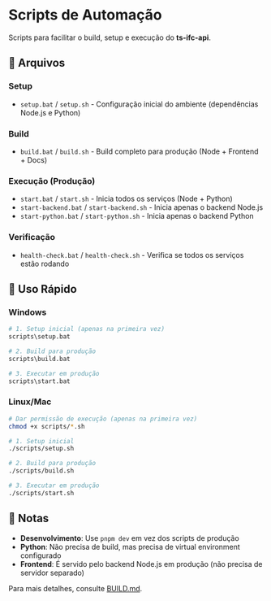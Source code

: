 # Scripts de Automação

Scripts para facilitar o build, setup e execução do **ts-ifc-api**.

## 📁 Arquivos

### Setup
- `setup.bat` / `setup.sh` - Configuração inicial do ambiente (dependências Node.js e Python)

### Build
- `build.bat` / `build.sh` - Build completo para produção (Node + Frontend + Docs)

### Execução (Produção)
- `start.bat` / `start.sh` - Inicia todos os serviços (Node + Python)
- `start-backend.bat` / `start-backend.sh` - Inicia apenas o backend Node.js
- `start-python.bat` / `start-python.sh` - Inicia apenas o backend Python

### Verificação
- `health-check.bat` / `health-check.sh` - Verifica se todos os serviços estão rodando

## 🚀 Uso Rápido

### Windows

```bash
# 1. Setup inicial (apenas na primeira vez)
scripts\setup.bat

# 2. Build para produção
scripts\build.bat

# 3. Executar em produção
scripts\start.bat
```

### Linux/Mac

```bash
# Dar permissão de execução (apenas na primeira vez)
chmod +x scripts/*.sh

# 1. Setup inicial
./scripts/setup.sh

# 2. Build para produção
./scripts/build.sh

# 3. Executar em produção
./scripts/start.sh
```

## 📝 Notas

- **Desenvolvimento**: Use `pnpm dev` em vez dos scripts de produção
- **Python**: Não precisa de build, mas precisa de virtual environment configurado
- **Frontend**: É servido pelo backend Node.js em produção (não precisa de servidor separado)

Para mais detalhes, consulte [BUILD.md](../BUILD.md).

